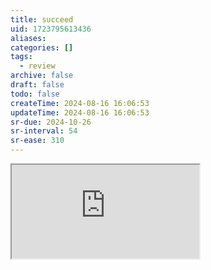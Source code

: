 ```yaml
---
title: succeed
uid: 1723795613436
aliases:
categories: []
tags:
  - review
archive: false
draft: false
todo: false
createTime: 2024-08-16 16:06:53
updateTime: 2024-08-16 16:06:53
sr-due: 2024-10-26
sr-interval: 54
sr-ease: 310
---
```


<iframe
  class="iframe_full"
  src="https://dict.youdao.com/result?word=succeed&lang=en"
>
</iframe>

